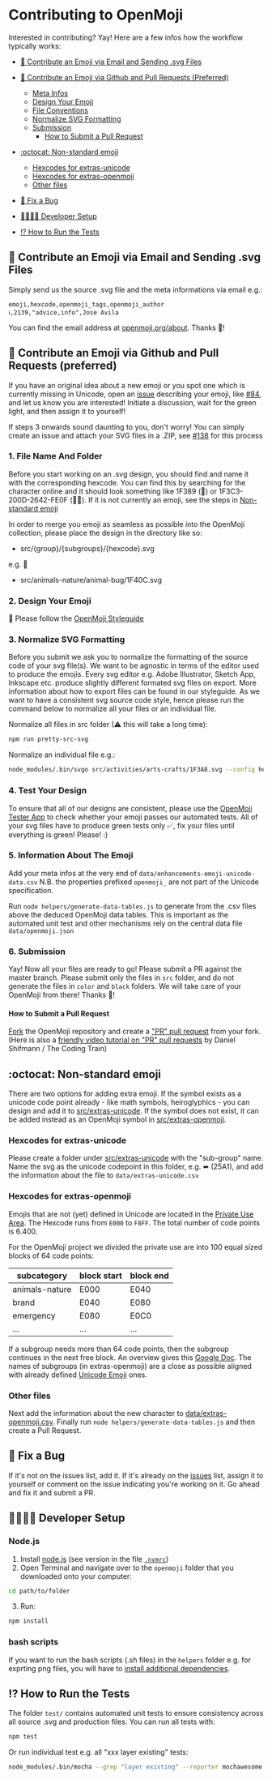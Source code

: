 Contributing to OpenMoji
========================

Interested in contributing? Yay! Here are a few infos how the workflow typically works:

* [💌 Contribute an Emoji via Email and Sending .svg Files](#-Contribute-an-Emoji-via-Email-and-Sending-svg-Files)
* [🚀 Contribute an Emoji via Github and Pull Requests (Preferred)](#-Contribute-an-Emoji-via-Github-and-Pull-Requests-preferred)
    * [Meta Infos](#1-meta-infos)
    * [Design Your Emoji](#2-design-your-emoji)
    * [File Conventions](#3-file-conventions)
    * [Normalize SVG Formatting](#4-Normalize-SVG-Formatting)
    * [Submission](#5-Submission)
        * [How to Submit a Pull Request](#How-to-Submit-a-Pull-Request)
* [:octocat: Non-standard emoji](#octocat-non-standard-emoji)
    * [Hexcodes for extras-unicode](#Hexcodes-for-extras-unicode)
    * [Hexcodes for extras-openmoji](#Hexcodes-for-extras-openmoji)
    * [Other files](#Other-files)
* [🐞 Fix a Bug](#-Fix-a-Bug)

* [👩‍💻👨‍💻 Developer Setup](#-Developer-Setup)
* [⁉️ How to Run the Tests](#-How-to-Run-the-Tests)

## 💌 Contribute an Emoji via Email and Sending .svg Files
Simply send us the source .svg file and the meta informations via email e.g.:

```csv
emoji,hexcode,openmoji_tags,openmoji_author
ℹ️,2139,"advice,info",Jose Avila
```

You can find the email address at [openmoji.org/about](http://openmoji.org/about/#contact). Thanks 🙏!


## 🚀 Contribute an Emoji via Github and Pull Requests (preferred)
If you have an original idea about a new emoji or you spot one which is currently missing in Unicode, open an [issue](https://github.com/hfg-gmuend/openmoji/issues) describing your emoji, like [#84](https://github.com/hfg-gmuend/openmoji/issues/84), and let us know you are interested! Initiate a discussion, wait for the green light, and then assign it to yourself!

If steps 3 onwards sound daunting to you, don't worry! You can simply create an issue and attach your SVG files in a .ZIP, see [#138](https://github.com/hfg-gmuend/openmoji/issues/138) for this process

### 1. File Name And Folder
Before you start working on an .svg design, you should find and name it with the corresponding hexcode. You can find this by searching for the character online and it should look something like 1F389 (🎉) or 1F3C3-200D-2642-FE0F (🏃‍♂️). If it is not currently an emoji, see the steps in [Non-standard emoji](#octocat-non-standard-emoji)

In order to merge you emoji as seamless as possible into the OpenMoji collection, please place the design in the directory like so:

* src/{group}/{subgroups}/{hexcode}.svg

e.g. 🐌

* src/animals-nature/animal-bug/1F40C.svg

### 2. Design Your Emoji

🙏 Please follow the [OpenMoji Styleguide](http://openmoji.org/styleguide)


### 3. Normalize SVG Formatting

Before you submit we ask you to normalize the formatting of the source code of your svg file(s). We want to be agnostic in terms of the editor used to produce the emojis. Every svg editor e.g. Adobe Illustrator, Sketch App, Inkscape etc. produce slightly different formated svg files on export. More information about how to export files can be found in our styleguide. As we want to have a consistent svg source code style, hence please run the command below to normalize all your files or an individual file. 

Normalize all files in src folder (⚠ this will take a long time):

```bash
npm run pretty-src-svg
```

Normalize an individual file e.g.:

```bash
node_modules/.bin/svgo src/activities/arts-crafts/1F3A8.svg --config helpers/beautify-svg.yml
```

### 4. Test Your Design

To ensure that all of our designs are consistent, please use the [OpenMoji Tester App](https://openmoji-tester.glitch.me/) to check whether your emoji passes our automated tests. All of your svg files have to produce green tests only ✅, fix your files until everything is green! Please! :)

### 5. Information About The Emoji

Add your meta infos at the very end of `data/enhancements-emoji-unicode-data.csv` N.B. the properties prefixed `openmoji_` are not part of the Unicode specification.

Run `node helpers/generate-data-tables.js` to generate from the .csv files above the deduced OpenMoji data tables. This is important as the automated unit test and other mechanisms rely on the central data file `data/openmoji.json`

### 6. Submission

Yay! Now all your files are ready to go! Please submit a PR against the master branch. Please submit only the files in `src` folder, and do not generate the files in `color` and `black` folders. We will take care of your OpenMoji from there! Thanks 🙏!

#### How to Submit a Pull Request

[Fork](https://help.github.com/articles/fork-a-repo/) the OpenMoji repository and create a ["PR" pull request](https://help.github.com/articles/creating-a-pull-request-from-a-fork/) from your fork. (Here is also a [friendly video tutorial on "PR" pull requests](https://www.youtube.com/watch?v=_NrSWLQsDL4) by Daniel Shifmann / The Coding Train)

## :octocat: Non-standard emoji

There are two options for adding extra emoji. If the symbol exists as a unicode code point already - like math symbols, heiroglyphics - you can design and add it to [src/extras-unicode](src/extras-unicode). If the symbol does not exist, it can be added instead as an OpenMoji symbol in [src/extras-openmoji](src/extras-openmoji).

### Hexcodes for extras-unicode

Please create a folder under [src/extras-unicode](src/extras-unicode) with the "sub-group" name. Name the svg as the unicode codepoint in this folder, e.g. ⬌ (25A1), and add the information about the file to `data/extras-unicode.csv`

### Hexcodes for extras-openmoji

Emojis that are not (yet) defined in Unicode are located in the [Private Use Area](https://en.wikipedia.org/wiki/Private_Use_Areas). The Hexcode runs from `E000` to `F8FF`. The total number of code points is 6.400.

For the OpenMoji project we divided the private use are into 100 equal sized blocks of 64 code points:


| subcategory    | block start | block end |
|----------------|-------------|-----------|
| animals-nature | E000        | E040      |
| brand          | E040        | E080      |
| emergency      | E080        | E0C0      |
| …              | …           | …         |

If a subgroup needs more than 64 code points, then the subgroup continues in the next free block. An overview gives this [Google Doc](https://docs.google.com/spreadsheets/d/1xq4uJshm3eHi8BfqMlvWdXfansNugto1XJjPFbBCnV4/edit?usp=sharing). The names of subgroups (in extras-openmoji) are a close as possible aligned with already defined [Unicode Emoji](https://unicode.org/Public/emoji/12.0/emoji-test.txt) ones.

### Other files 

Next add the information about the new character to [data/extras-openmoji.csv](data/extras-openmoji.csv). Finally run `node helpers/generate-data-tables.js` and then create a Pull Request.

## 🐞 Fix a Bug
If it's not on the issues list, add it. If it's already on the [issues](https://github.com/hfg-gmuend/openmoji/issues) list, assign it to yourself or comment on the issue indicating you're working on it. Go ahead and fix it and submit a PR.

## 👩‍💻👨‍💻 Developer Setup

### Node.js

1. Install [node.js](https://nodejs.org) (see version in the file [`.nvmrc`](https://github.com/hfg-gmuend/openmoji/blob/master/.nvmrc#L1))
2. Open Terminal and navigate over to the `openmoji` folder that you downloaded onto your computer:

```bash
cd path/to/folder
```

3. Run:

```bash
npm install
```

### bash scripts

If you want to run the bash scripts  (.sh files) in the `helpers` folder e.g. for exprting png files, you will have to [install additional dependencies](https://github.com/hfg-gmuend/openmoji/wiki#additional-dependencies).

## ⁉️ How to Run the Tests

The folder `test/` contains automated unit tests to ensure consistency across all source .svg and production files. You can run all tests with:

```bash
npm test
```
Or run individual test e.g. all "xxx layer existing" tests:

```bash
node_modules/.bin/mocha --grep "layer existing" --reporter mochawesome --reporter-options reportDir=test/report,reportFilename=report,json=false,code=false,cdn=true,reportTitle=OpenMoji-Tester,reportPageTitle=OpenMoji-Tester test/*.js --openmoji-data-json $PWD/data/openmoji.json --openmoji-src-folder $PWD/src
```

